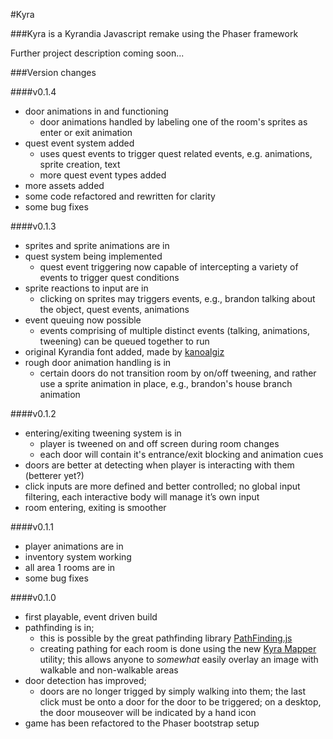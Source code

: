 #Kyra

###Kyra is a Kyrandia Javascript remake using the Phaser framework

Further project description coming soon...

###Version changes

####v0.1.4
-	door animations in and functioning
	- door animations handled by labeling one of the room's sprites as enter or exit animation
- quest event system added
	- uses quest events to trigger quest related events, e.g. animations, sprite creation, text
	- more quest event types added
- more assets added
- some code refactored and rewritten for clarity
- some bug fixes

####v0.1.3
- sprites and sprite animations are in
- quest system being implemented
	- quest event triggering now capable of intercepting a variety of events to trigger quest conditions
- sprite reactions to input are in
	- clicking on sprites may triggers events, e.g., brandon talking about the object, quest events, animations
- event queuing now possible
	- events comprising of multiple distinct events (talking, animations, tweening) can be queued together to run
- original Kyrandia font added, made by [kanoalgiz](http://fontstruct.com/fontstructors/1099009/kanoalgiz)
- rough door animation handling is in
	- certain doors do not transition room by on/off tweening, and rather use a sprite animation in place, e.g., brandon's house branch animation

####v0.1.2
- entering/exiting tweening system is in 
	- player is tweened on and off screen during room changes
	- each door will contain it's entrance/exit blocking and animation cues
- doors are better at detecting when player is interacting with them (betterer yet?)
- click inputs are more defined and better controlled; no global input filtering, each interactive body will manage it’s own input
-	room entering, exiting is smoother

####v0.1.1
- player animations are in
- inventory system working
- all area 1 rooms are in
- some bug fixes

####v0.1.0
-	first playable, event driven build
- pathfinding is in; 
	- this is possible by the great pathfinding library [PathFinding.js](https://github.com/qiao/PathFinding.js)
	- creating pathing for each room is done using the new [Kyra Mapper](https://github.com/jonoco/Kyra-Mapper) utility; this allows anyone to *somewhat* easily overlay an image with walkable and non-walkable areas
- door detection has improved; 
	- doors are no longer trigged by simply walking into them; the last click must be onto a door for the door to be triggered; on a desktop, the door mouseover will be indicated by a hand icon
- game has been refactored to the Phaser bootstrap setup